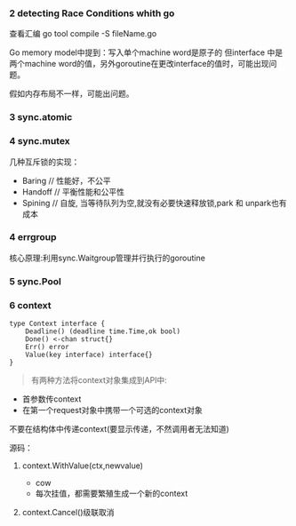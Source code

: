 ### 2 detecting Race Conditions whith go

查看汇编 go tool compile -S fileName.go

Go memory model中提到：写入单个machine word是原子的
但interface 中是两个machine word的值，另外goroutine在更改interface的值时，可能出现问题。

假如内存布局不一样，可能出问题。

### 3 sync.atomic

### 4 sync.mutex
几种互斥锁的实现：
- Baring   // 性能好，不公平
- Handoff  // 平衡性能和公平性
- Spining  // 自旋, 当等待队列为空,就没有必要快速释放锁,park 和 unpark也有成本

### 4 errgroup
核心原理:利用sync.Waitgroup管理并行执行的goroutine

### 5 sync.Pool

### 6 context

```
type Context interface {
    Deadline() (deadline time.Time,ok bool)
    Done() <-chan struct{}
    Err() error
    Value(key interface) interface{}
}
```



> 有两种方法将context对象集成到API中:
- 首参数传context
- 在第一个request对象中携带一个可选的context对象

不要在结构体中传递context(要显示传递，不然调用者无法知道) 

源码：

1. context.WithValue(ctx,newvalue)

    - cow
    - 每次挂值，都需要繁殖生成一个新的context
    
2. context.Cancel()级联取消


    